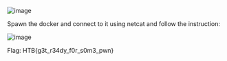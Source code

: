 ![image](https://user-images.githubusercontent.com/63996033/227567276-94108be1-1583-4e8a-b94a-b675a323cd25.png)

Spawn the docker and connect to it using netcat and follow the instruction:

![image](https://user-images.githubusercontent.com/63996033/227567507-e26f3cdc-954f-4c14-bc80-09c235b52f35.png)

Flag: HTB{g3t_r34dy_f0r_s0m3_pwn}

